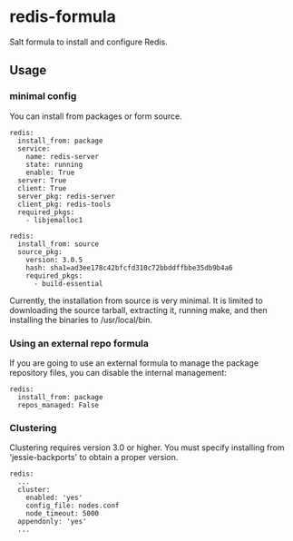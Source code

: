 # redis-formula
Salt formula to install and configure Redis.

## Usage

### minimal config
You can install from packages or form source.
```
redis:
  install_from: package
  service:
    name: redis-server
    state: running
    enable: True
  server: True
  client: True
  server_pkg: redis-server
  client_pkg: redis-tools
  required_pkgs:
    - libjemalloc1
```

```
redis:
  install_from: source
  source_pkg:
    version: 3.0.5
    hash: sha1=ad3ee178c42bfcfd310c72bbddffbbe35db9b4a6
    required_pkgs:
      - build-essential
```
Currently, the installation from source is very minimal. It is limited to downloading the source tarball, extracting it, running make, and then installing the binaries to /usr/local/bin.

### Using an external repo formula
If you are going to use an external formula to manage the package repository files, you can disable the internal management:
```
redis:
  install_from: package
  repos_managed: False
```

### Clustering
Clustering requires version 3.0 or higher. You must specify installing from 'jessie-backports' to obtain a proper version.
```
redis:
  ...
  cluster:
    enabled: 'yes'
    config_file: nodes.conf
    node_timeout: 5000
  appendonly: 'yes'
  ...
```

